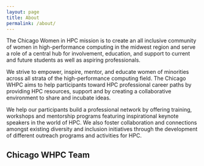 ```yaml
---
layout: page
title: About
permalink: /about/
---
```


The Chicago Women in HPC mission is to create an all inclusive community of women in high-performance computing in the midwest region and serve a role of a central hub for involvement, education, and support to current and future students as well as aspiring professionals. 

We strive to empower, inspire, mentor, and educate women of minorities across all strata of the high-performance computing field. The Chicago WHPC aims to help participants toward HPC professional career paths by providing HPC resources, support and by creating a collaborative environment to share and incubate ideas. 

We help our participants build a professional network by offering training, workshops and mentorship programs featuring inspirational keynote speakers in the world of HPC. We also foster collaboration and connections amongst existing diversity and inclusion initiatives through the development of different outreach programs and activities for HPC.

## Chicago WHPC Team


